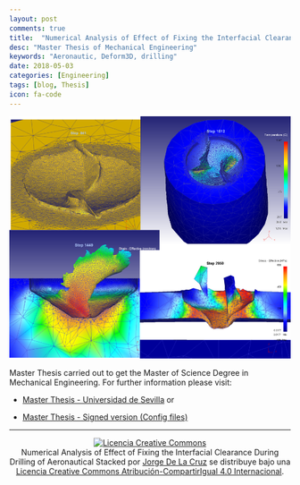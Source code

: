 ```yaml
---
layout: post
comments: true
title:  "Numerical Analysis of Effect of Fixing the Interfacial Clearance During Drilling of Aeronautical Stacked"
desc: "Master Thesis of Mechanical Engineering"
keywords: "Aeronautic, Deform3D, drilling"
date: 2018-05-03
categories: [Engineering]
tags: [blog, Thesis]
icon: fa-code
---
```

<style type="text/css">
  .gist {width:650px !important;}
  .gist-file
  .gist-data {max-height: 650px;overflow: auto;max-width: 650px;overflow: auto;}
</style>

<script defer src="/static/js/fontawesome-all.js"></script>

[<center><img src="/static/assets/img/blog/engineering/drilling.png" alt="Drawing" width= "550px"/></center>](/static/assets/img/blog/engineering/drilling.png)

Master Thesis carried out to get the Master of Science Degree in Mechanical Engineering. For further information please visit:

* [Master Thesis - Universidad de Sevilla](http://encore.fama.us.es/iii/encore/record/C__Rb2605864__SMME.%200538__Orightresult__X3?lang=spi&suite=cobalt) or

* [Master Thesis - Signed version (Config files)](https://keybase.pub/jdelacruz26/Docs/Master_Thesis)


---

<center>
<a rel="license" href="http://creativecommons.org/licenses/by-sa/4.0/"><img alt="Licencia Creative Commons" style="border-width:0" src="https://i.creativecommons.org/l/by-sa/4.0/88x31.png" /></a><br /><span xmlns:dct="http://purl.org/dc/terms/" property="dct:title">Numerical Analysis of Effect of Fixing the Interfacial Clearance During Drilling of Aeronautical Stacked</span> por <a xmlns:cc="http://creativecommons.org/ns#" href="https://jdelacruz26.github.io" property="cc:attributionName" rel="cc:attributionURL">Jorge De La Cruz</a> se distribuye bajo una <a rel="license" href="http://creativecommons.org/licenses/by-sa/4.0/">Licencia Creative Commons Atribución-CompartirIgual 4.0 Internacional</a>.
</center>

